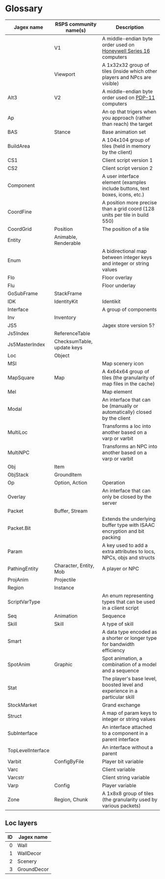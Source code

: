 # Glossary

| Jagex name         | RSPS community name(s)     | Description                                                                  |
|--------------------|----------------------------|------------------------------------------------------------------------------|
|                    | V1                         | A middle-endian byte order used on [Honeywell Series 16][hs16] computers     |
|                    | Viewport                   | A 1x32x32 group of tiles (inside which other players and NPcs are visible)   |
| Alt3               | V2                         | A middle-endian byte order used on [PDP-11][pdp11] computers                 |
| Ap                 |                            | An op that trigers when you approach (rather than reach) the target          |
| BAS                | Stance                     | Base animation set                                                           |
| BuildArea          |                            | A 104x104 group of tiles (held in memory by the client)                      |
| CS1                |                            | Client script version 1                                                      |
| CS2                |                            | Client script version 2                                                      |
| Component          |                            | A user interface element (examples include buttons, text boxes, icons, etc.) |
| CoordFine          |                            | A position more precise than a grid coord (128 units per tile in build 550)  |
| CoordGrid          | Position                   | The position of a tile                                                       |
| Entity             | Animable, Renderable       |                                                                              |
| Enum               |                            | A bidirectional map between integer keys and integer or string values        |
| Flo                |                            | Floor overlay                                                                |
| Flu                |                            | Floor underlay                                                               |
| GoSubFrame         | StackFrame                 |                                                                              |
| IDK                | IdentityKit                | Identikit                                                                    |
| Interface          |                            | A group of components                                                        |
| Inv                | Inventory                  |                                                                              |
| JS5                |                            | Jagex store version 5?                                                       |
| Js5Index           | ReferenceTable             |                                                                              |
| Js5MasterIndex     | ChecksumTable, update keys |                                                                              |
| Loc                | Object                     |                                                                              |
| MSI                |                            | Map scenery icon                                                             |
| MapSquare          | Map                        | A 4x64x64 group of tiles (the granularity of map files in the cache)         |
| Mel                |                            | Map element                                                                  |
| Modal              |                            | An interface that can be (manually or automatically) closed by the client    |
| MultiLoc           |                            | Transforms a loc into another based on a varp or varbit                      |
| MultiNPC           |                            | Transforms an NPC into another based on a varp or varbit                     |
| Obj                | Item                       |                                                                              |
| ObjStack           | GroundItem                 |                                                                              |
| Op                 | Option, Action             | Operation                                                                    |
| Overlay            |                            | An interface that can only be closed by the server                           |
| Packet             | Buffer, Stream             |                                                                              |
| Packet.Bit         |                            | Extends the underlying buffer type with ISAAC encryption and bit packing     |
| Param              |                            | A key used to add a extra attributes to locs, NPCs, objs and structs         |
| PathingEntity      | Character, Entity, Mob     | A player or NPC                                                              |
| ProjAnim           | Projectile                 |                                                                              |
| Region             | Instance                   |                                                                              |
| ScriptVarType      |                            | An enum representing types that can be used in a client script               |
| Seq                | Animation                  | Sequence                                                                     |
| Skill              | Skill                      | A type of skill                                                              |
| Smart              |                            | A data type encoded as a shorter or longer type for bandwidth efficiency     |
| SpotAnim           | Graphic                    | Spot animation, a combination of a model and a sequence                      |
| Stat               |                            | The player's base level, boosted level and experience in a particular skill  |
| StockMarket        |                            | Grand exchange                                                               |
| Struct             |                            | A map of param keys to integer or string values                              |
| SubInterface       |                            | An interface attached to a component in a parent interface                   |
| TopLevelInterface  |                            | An interface without a parent                                                |
| Varbit             | ConfigByFile               | Player bit variable                                                          |
| Varc               |                            | Client variable                                                              |
| Varcstr            |                            | Client string variable                                                       |
| Varp               | Config                     | Player variable                                                              |
| Zone               | Region, Chunk              | A 1x8x8 group of tiles (the granularity used by various packets)             |

## Loc layers

| ID | Jagex name  |
|---:|-------------|
|  0 | Wall        |
|  1 | WallDecor   |
|  2 | Scenery     |
|  3 | GroundDecor |

[hs16]: https://en.wikipedia.org/wiki/Endianness#Honeywell_Series_16
[pdp11]: https://en.wikipedia.org/wiki/Endianness#PDP-endian
